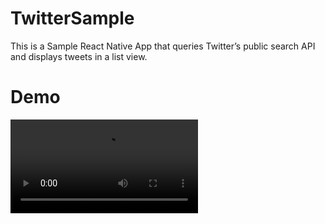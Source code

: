 # TwitterSample
This is a Sample React Native App that queries Twitter’s public search API and displays tweets in a list view.

# Demo 

![solarized dualmode](https://github.com/FaizalMalik/TwitterSample/blob/master/src/20190318_150344.mp4)

